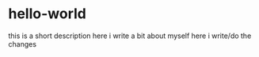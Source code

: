 # hello-world
this is a short description
here i write a bit about myself
here i write/do the changes

